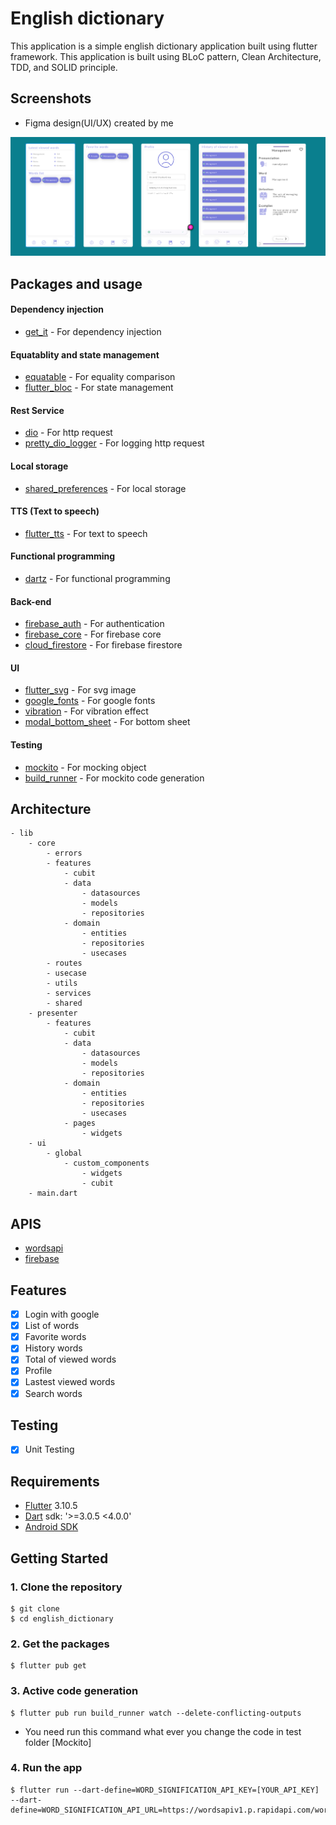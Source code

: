 # English dictionary

<!-- Create a complete descript -->
This application is a simple english dictionary application built using flutter framework. This application is built using BLoC pattern, Clean Architecture, TDD, and SOLID principle.

## Screenshots
- Figma design(UI/UX) created by me

![Alt Text](images/figma.png)

## Packages and usage

#### Dependency injection
- [get_it](https://pub.dev/packages/get_it) - For dependency injection

#### Equatablity and state management
- [equatable](https://pub.dev/packages/equatable) - For equality comparison
- [flutter_bloc](https://pub.dev/packages/flutter_bloc) - For state management

#### Rest Service
- [dio](https://pub.dev/packages/dio) - For http request
- [pretty_dio_logger](https://pub.dev/packages/pretty_dio_logger) - For logging http request

#### Local storage
- [shared_preferences](https://pub.dev/packages/shared_preferences) - For local storage

#### TTS (Text to speech)
- [flutter_tts](https://pub.dev/packages/flutter_tts) - For text to speech

#### Functional programming
- [dartz](https://pub.dev/packages/dartz) - For functional programming

#### Back-end
- [firebase_auth](https://pub.dev/packages/firebase_auth) - For authentication
- [firebase_core](https://pub.dev/packages/firebase_core) - For firebase core
- [cloud_firestore](https://pub.dev/packages/cloud_firestore) - For firebase firestore

#### UI
- [flutter_svg](https://pub.dev/packages/flutter_svg) - For svg image
- [google_fonts](https://pub.dev/packages/google_fonts) - For google fonts
- [vibration](https://pub.dev/packages/vibration) - For vibration effect
- [modal_bottom_sheet](https://pub.dev/packages/modal_bottom_sheet) - For bottom sheet

#### Testing
- [mockito](https://pub.dev/packages/mockito) - For mocking object
- [build_runner](https://pub.dev/packages/build_runner) - For mockito code generation



## Architecture
    - lib
        - core
            - errors
            - features
                - cubit
                - data
                    - datasources
                    - models
                    - repositories
                - domain
                    - entities
                    - repositories
                    - usecases
            - routes
            - usecase
            - utils
            - services
            - shared
        - presenter
            - features
                - cubit
                - data
                    - datasources
                    - models
                    - repositories
                - domain
                    - entities
                    - repositories
                    - usecases
                - pages
                    - widgets
        - ui
            - global
                - custom_components
                    - widgets
                    - cubit
        - main.dart
                

## APIS
- [wordsapi](https://www.wordsapi.com/)
- [firebase](https://firebase.google.com/)

## Features
- [x] Login with google
- [X] List of words
- [X] Favorite words
- [X] History words
- [X] Total of viewed words
- [x] Profile
- [X] Lastest viewed words
- [X] Search words

## Testing
- [X] Unit Testing


## Requirements
- [Flutter](https://flutter.dev/docs/get-started/install) 3.10.5
- [Dart](https://dart.dev/) sdk: '>=3.0.5 <4.0.0'
- [Android SDK](https://developer.android.com/studio)


## Getting Started

### 1. Clone the repository

```shell
$ git clone
$ cd english_dictionary
```

### 2. Get the packages

```shell
$ flutter pub get
```

### 3. Active code generation

```shell
$ flutter pub run build_runner watch --delete-conflicting-outputs
```

- You need run this command what ever you change the code in test folder [Mockito]


### 4. Run the app

```shell
$ flutter run --dart-define=WORD_SIGNIFICATION_API_KEY=[YOUR_API_KEY] --dart-define=WORD_SIGNIFICATION_API_URL=https://wordsapiv1.p.rapidapi.com/words
```

